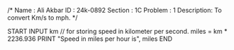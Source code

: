 /* Name    : Ali Akbar
   ID      : 24k-0892 
Section    : 1C
Problem    : 1
Description: To convert Km/s to mph. */


START
    INPUT km    // for storing speed in kilometer per second.
    miles = km * 2236.936
    PRINT "Speed in miles per hour is", miles
END
